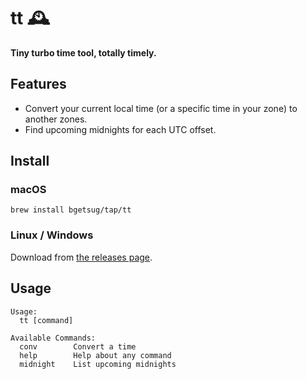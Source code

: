 # tt 🕰

**Tiny turbo time tool, totally timely.**

## Features

* Convert your current local time (or a specific time in your zone) to
  another zones.
* Find upcoming midnights for each UTC offset.

## Install

### macOS

`brew install bgetsug/tap/tt`

### Linux / Windows

Download from
[the releases page](https://github.com/bgetsug/tt/releases).

## Usage

```
Usage:
  tt [command]

Available Commands:
  conv        Convert a time
  help        Help about any command
  midnight    List upcoming midnights
```
